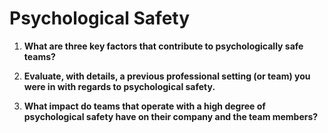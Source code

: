 # Psychological Safety

1. **What are three key factors that contribute to psychologically safe teams?**


2. **Evaluate, with details, a previous professional setting (or team) you were in with regards to psychological safety.**


3. **What impact do teams that operate with a high degree of psychological safety have on their company and the team members?**

